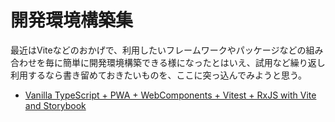 # 開発環境構築集

最近はViteなどのおかげで、利用したいフレームワークやパッケージなどの組み合わせを毎に簡単に開発環境構築できる様になったとはいえ、試用など繰り返し利用するなら書き留めておきたいものを、ここに突っ込んでみようと思う。

- [Vanilla TypeScript + PWA + WebComponents + Vitest + RxJS with Vite and Storybook](TypeScript-PWA-WebComponents-Vitest-RxJS-with-Vite-and-Storybook.md)